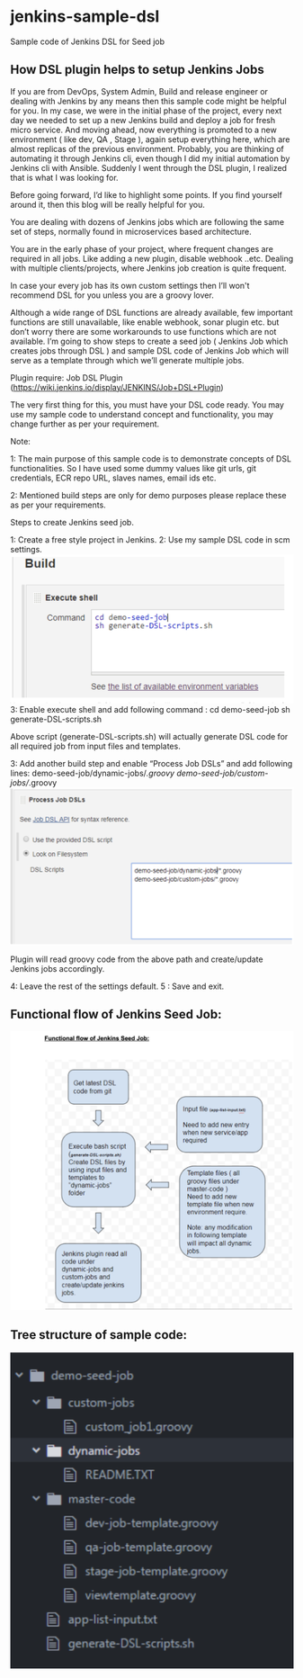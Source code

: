 # jenkins-sample-dsl
Sample code of Jenkins DSL for Seed job
## How DSL plugin helps to setup Jenkins Jobs

If you are from DevOps, System Admin, Build and release engineer or dealing with Jenkins by any means then this sample code might be helpful for you.
In my case, we were in the initial phase of the project, every next day we needed to set up a new Jenkins build and deploy a job for fresh micro service. And moving ahead, now everything is promoted to a new environment ( like dev, QA , Stage ), again setup everything here, which are almost replicas of the previous environment. Probably, you are thinking of automating it through Jenkins cli, even though I did my initial automation by Jenkins cli with Ansible. Suddenly I went through the DSL plugin, I realized that is what I was looking for.

Before going forward, I’d like to highlight some points. If you find yourself around it, then this blog will be really helpful for you.

You are dealing with dozens of Jenkins jobs which are following the same set of steps, normally found in microservices based architecture.

You are in the early phase of your project, where frequent changes are required in all jobs. Like adding a new plugin, disable webhook ..etc.
Dealing with multiple clients/projects, where Jenkins job creation is quite frequent.


In case your every job has its own custom settings then I’ll won't recommend DSL for you unless you are a groovy lover.

Although a wide range of DSL functions are already available, few important functions are still unavailable, like enable webhook, sonar plugin etc. but don’t worry there are some workarounds to use functions which are not available. I’m going to show steps to create a seed job ( Jenkins Job which creates jobs through DSL ) and sample DSL code of Jenkins Job which will serve as a template through which we’ll generate multiple jobs.


Plugin require:
Job DSL Plugin (https://wiki.jenkins.io/display/JENKINS/Job+DSL+Plugin)

The very first thing for this, you must have your DSL code ready. You may use my sample code to understand concept and functionality, you may change further as per your requirement.

Note:

1: The main purpose of this sample code is to demonstrate concepts of DSL functionalities. So I have used some dummy values like git urls, git credentials, ECR repo URL, slaves names, email ids etc.

2:  Mentioned build steps are only for demo purposes please replace these as per your requirements. 

Steps to create Jenkins seed job.

1: Create a free style project in Jenkins.
2: Use my sample DSL code in scm settings.
![Screenshot](Screenshots/Jenkins-DSL-build-step1.png)
3: Enable execute shell and add following command :
     cd demo-seed-job
     sh generate-DSL-scripts.sh


Above script (generate-DSL-scripts.sh) will actually generate DSL code for all required job from input files and templates.

3: Add another build step and enable “Process Job DSLs” and add following lines:
     demo-seed-job/dynamic-jobs/*.groovy
     demo-seed-job/custom-jobs/*.groovy
     ![Screenshot](Screenshots/Jenkins-DSL-build-step2.png)

    
Plugin will read groovy code from the above path and create/update Jenkins jobs accordingly.

4: Leave the rest of the settings default.
5 : Save and exit.

 
  


## Functional flow of Jenkins Seed Job:
![Screenshot](Screenshots/Jenkins-DSL-functional-flow.png)


## Tree structure of sample code:
![Screenshot](Screenshots/Jenkins-DSL-tree.png)

